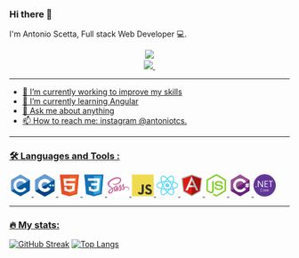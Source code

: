 ### Hi there 👋

I'm Antonio Scetta, Full stack Web Developer :computer:. 

<div id="header" align="center">
  <img src="https://media.giphy.com/media/M9gbBd9nbDrOTu1Mqx/giphy.gif" width="100"/>
  <div id="account">
    <a href="https://www.linkedin.com/in/antoniotcs/">
  <img src="https://img.shields.io/badge/LinkedIn-blue?logo=linkedin&logoColor=white&style=for-the-badge" width="100"/>
      <img src="https://komarev.com/ghpvc/?username=AntonioTcs&style=flat-square&color=blue" alt=""/>

 </div>
 </div>

  ---

- 🔭 I’m currently working to improve my skills
- 🌱 I’m currently learning Angular
- 💬 Ask me about anything
- 📫 How to reach me: instagram @antoniotcs.
  
  
 ---
  
### :hammer_and_wrench: Languages and Tools :
  <div>
    <img src="https://github.com/devicons/devicon/blob/master/icons/c/c-original.svg" width="40" height="40">
    <img src="https://github.com/devicons/devicon/blob/master/icons/cplusplus/cplusplus-original.svg" width="40" height="40">
    <img src="https://github.com/devicons/devicon/blob/master/icons/html5/html5-original.svg" width="40" height="40">
    <img src="https://github.com/devicons/devicon/blob/master/icons/css3/css3-original.svg" width="40" height="40">
    <img src="https://github.com/devicons/devicon/blob/master/icons/sass/sass-original.svg" width="40" height="40">
    <img src="https://github.com/devicons/devicon/blob/master/icons/javascript/javascript-original.svg" width="40" height="40">
    <img src="https://github.com/devicons/devicon/blob/master/icons/react/react-original.svg" width="40" height="40">
    <img src="https://github.com/devicons/devicon/blob/master/icons/angularjs/angularjs-original.svg" width="40" height="40">
    <img src="https://github.com/devicons/devicon/blob/master/icons/nodejs/nodejs-original.svg" width="40" height="40">
    <img src="https://github.com/devicons/devicon/blob/master/icons/csharp/csharp-original.svg" width="40" height="40">
    <img src="https://github.com/devicons/devicon/blob/master/icons/dotnetcore/dotnetcore-original.svg" width="40" height="40">
  </div>

  ---
  
  ### :fire: My stats:
  [![GitHub Streak](http://github-readme-streak-stats.herokuapp.com?user=AntonioTcs&theme=dark&hide_border=true&date_format=M%20j%5B%2C%20Y%5D)](https://git.io/streak-stats)
  [![Top Langs](https://github-readme-stats.vercel.app/api/top-langs/?username=AntonioTcs&layout=compact&theme=dark)](https://github.com/anuraghazra/github-readme-stats)
 

